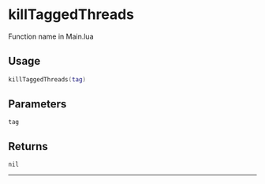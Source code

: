 # killTaggedThreads
Function name in Main.lua
## Usage
```lua
killTaggedThreads(tag)
```
## Parameters
`tag`
## Returns
`nil`

---